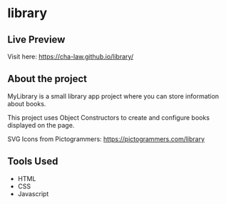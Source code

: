 # library

## Live Preview
Visit here: https://cha-law.github.io/library/

## About the project

MyLibrary is a small library app project where you can store information about books.

This project uses Object Constructors to create and configure books displayed on the page.

SVG Icons from Pictogrammers: https://pictogrammers.com/library

## Tools Used

- HTML
- CSS
- Javascript